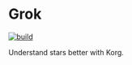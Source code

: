 Grok
====

[![build](https://github.com/andycasey/Grok/actions/workflows/python.yml/badge.svg)](https://github.com/andycasey/Grok/actions/workflows/python.yml)

Understand stars better with Korg.
